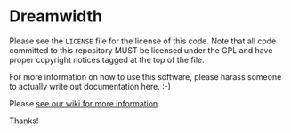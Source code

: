 # Dreamwidth

Please see the `LICENSE` file for the license of this code.  Note that all code
committed to this repository MUST be licensed under the GPL and have proper
copyright notices tagged at the top of the file.

For more information on how to use this software, please harass someone to
actually write out documentation here.  :-)

Please [see our wiki for more information](http://wiki.dreamwidth.net/).

Thanks!
